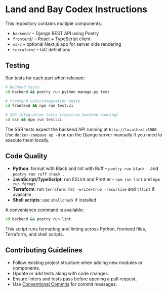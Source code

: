 # Land and Bay Codex Instructions

This repository contains multiple components:

- `backend/` – Django REST API using Poetry
- `frontend/` – React + TypeScript client
- `ssr/` – optional Next.js app for server side rendering
- `terraform/` – IaC definitions

## Testing

Run tests for each part when relevant:

```bash
# Backend tests
cd backend && poetry run python manage.py test

# Frontend unit/integration tests
cd frontend && npm run test:ci

# SSR integration tests (requires backend running)
cd ssr && npm run test:ci
```

The SSR tests expect the backend API running at `http://localhost:8000`. Use `docker-compose up -d` or run the Django server manually if you need to execute them locally.

## Code Quality

- **Python**: format with Black and lint with Ruff – `poetry run black .` and `poetry run ruff check .`
- **JavaScript/TypeScript**: run ESLint and Prettier – `npm run lint` and `npm run format`
- **Terraform**: run `terraform fmt -write=true -recursive` and `tflint` if available
- **Shell scripts**: use `shellcheck` if installed

A convenience command is available:

```bash
cd backend && poetry run lint
```

This script runs formatting and linting across Python, frontend files, Terraform, and shell scripts.

## Contributing Guidelines

- Follow existing project structure when adding new modules or components.
- Update or add tests along with code changes.
- Ensure linters and tests pass before opening a pull request.
- Use [Conventional Commits](https://www.conventionalcommits.org/) for commit messages.
